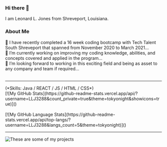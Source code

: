 ### Hi there 👋 
 I am Leonard L. Jones from Shreveport, Louisiana. 
  ### About Me
  
🔭 I have recently completed a 16 week coding bootcamp with Tech Talent South Shreveport that spanned from November 2020 to March 2021...
<br>
🌱 I’m currently working on improving my coding knowledge, abilities, and concepts covered and applied in the program...
<br>
👯 I’m looking forward to working in this exciting field and being as asset to any company and team if required...
<br>
<br>
<hr>
(*Skills: Java / REACT / JS / HTML / CSS*)
<br>
[![My GitHub Stats](https://github-readme-stats.vercel.app/api/?username=LLJ3288&count_private=true&theme=tokyonight&showicons=true)]()
<br>
<br>
[![My GitHub Language Stats](https://github-readme-stats.vercel.app/api/top-langs/?username=LLJ3288&langs_count=5&theme=tokyonight)]()
<br>
<hr>



<!--
**LLJ3288/LLJ3288** is a ✨ _special_ ✨ repository because its `README.md` (this file) appears on your GitHub profile.

Here are some ideas to get you started:

- 🔭 I have recently completed a 16 week coding bootcamp with Tech Talent South Shreveport that spanned from November 2020 to March 2021... 
- 🌱 I’m currently working on improving my coding knowledge, abilities, and concepts covered and applied in the program...
- 👯 I’m looking forward to working in this exciting field and being as asset to any company and team if required...
- 📫 How to reach me: ...

- ⚡ Fun fact: ...
-->


![These are some of my projects](https://arturssmirnovs.github.io/github-profile-readme-generator/images/banner.png)







